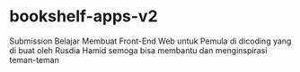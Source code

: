 # bookshelf-apps-v2
Submission Belajar Membuat Front-End Web untuk Pemula di dicoding yang di buat oleh Rusdia Hamid
semoga bisa membantu dan menginspirasi teman-teman
